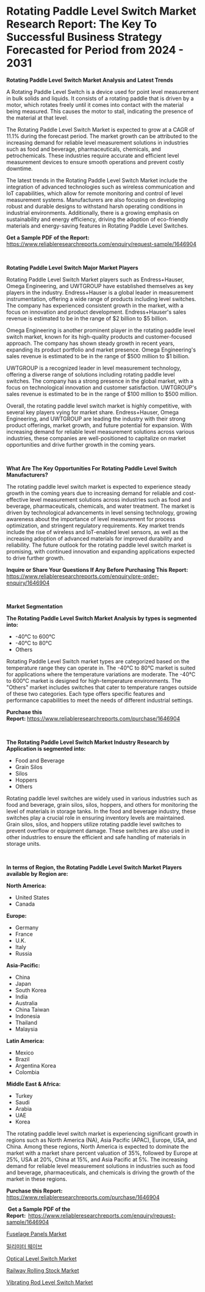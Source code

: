 <p><h1>Rotating Paddle Level Switch Market Research Report: The Key To Successful Business Strategy Forecasted for Period from 2024 - 2031</h1></p><p><strong>Rotating Paddle Level Switch Market Analysis and Latest Trends</strong></p>
<p><p>A Rotating Paddle Level Switch is a device used for point level measurement in bulk solids and liquids. It consists of a rotating paddle that is driven by a motor, which rotates freely until it comes into contact with the material being measured. This causes the motor to stall, indicating the presence of the material at that level.</p><p>The Rotating Paddle Level Switch Market is expected to grow at a CAGR of 11.1% during the forecast period. The market growth can be attributed to the increasing demand for reliable level measurement solutions in industries such as food and beverage, pharmaceuticals, chemicals, and petrochemicals. These industries require accurate and efficient level measurement devices to ensure smooth operations and prevent costly downtime.</p><p>The latest trends in the Rotating Paddle Level Switch Market include the integration of advanced technologies such as wireless communication and IoT capabilities, which allow for remote monitoring and control of level measurement systems. Manufacturers are also focusing on developing robust and durable designs to withstand harsh operating conditions in industrial environments. Additionally, there is a growing emphasis on sustainability and energy efficiency, driving the adoption of eco-friendly materials and energy-saving features in Rotating Paddle Level Switches.</p></p>
<p><strong>Get a Sample PDF of the Report:&nbsp;</strong> <a href="https://www.reliableresearchreports.com/enquiry/request-sample/1646904">https://www.reliableresearchreports.com/enquiry/request-sample/1646904</a></p>
<p>&nbsp;</p>
<p><strong>Rotating Paddle Level Switch Major Market Players</strong></p>
<p><p>Rotating Paddle Level Switch Market players such as Endress+Hauser, Omega Engineering, and UWTGROUP have established themselves as key players in the industry. Endress+Hauser is a global leader in measurement instrumentation, offering a wide range of products including level switches. The company has experienced consistent growth in the market, with a focus on innovation and product development. Endress+Hauser's sales revenue is estimated to be in the range of $2 billion to $5 billion.</p><p>Omega Engineering is another prominent player in the rotating paddle level switch market, known for its high-quality products and customer-focused approach. The company has shown steady growth in recent years, expanding its product portfolio and market presence. Omega Engineering's sales revenue is estimated to be in the range of $500 million to $1 billion.</p><p>UWTGROUP is a recognized leader in level measurement technology, offering a diverse range of solutions including rotating paddle level switches. The company has a strong presence in the global market, with a focus on technological innovation and customer satisfaction. UWTGROUP's sales revenue is estimated to be in the range of $100 million to $500 million.</p><p>Overall, the rotating paddle level switch market is highly competitive, with several key players vying for market share. Endress+Hauser, Omega Engineering, and UWTGROUP are leading the industry with their strong product offerings, market growth, and future potential for expansion. With increasing demand for reliable level measurement solutions across various industries, these companies are well-positioned to capitalize on market opportunities and drive further growth in the coming years.</p></p>
<p>&nbsp;</p>
<p><strong>What Are The Key Opportunities For Rotating Paddle Level Switch Manufacturers?</strong></p>
<p><p>The rotating paddle level switch market is expected to experience steady growth in the coming years due to increasing demand for reliable and cost-effective level measurement solutions across industries such as food and beverage, pharmaceuticals, chemicals, and water treatment. The market is driven by technological advancements in level sensing technology, growing awareness about the importance of level measurement for process optimization, and stringent regulatory requirements. Key market trends include the rise of wireless and IoT-enabled level sensors, as well as the increasing adoption of advanced materials for improved durability and reliability. The future outlook for the rotating paddle level switch market is promising, with continued innovation and expanding applications expected to drive further growth.</p></p>
<p><strong>Inquire or Share Your Questions If Any Before Purchasing This Report:</strong> <a href="https://www.reliableresearchreports.com/enquiry/pre-order-enquiry/1646904">https://www.reliableresearchreports.com/enquiry/pre-order-enquiry/1646904</a></p>
<p>&nbsp;</p>
<p><strong>Market Segmentation</strong></p>
<p><strong>The Rotating Paddle Level Switch Market Analysis by types is segmented into:</strong></p>
<p><ul><li>-40°C to 600°C</li><li>-40°C to 80°C</li><li>Others</li></ul></p>
<p><p>Rotating Paddle Level Switch market types are categorized based on the temperature range they can operate in. The -40°C to 80°C market is suited for applications where the temperature variations are moderate. The -40°C to 600°C market is designed for high-temperature environments. The "Others" market includes switches that cater to temperature ranges outside of these two categories. Each type offers specific features and performance capabilities to meet the needs of different industrial settings.</p></p>
<p><strong>Purchase this Report:&nbsp;</strong><a href="https://www.reliableresearchreports.com/purchase/1646904">https://www.reliableresearchreports.com/purchase/1646904</a></p>
<p>&nbsp;</p>
<p><strong>The Rotating Paddle Level Switch Market Industry Research by Application is segmented into:</strong></p>
<p><ul><li>Food and Beverage</li><li>Grain Silos</li><li>Silos</li><li>Hoppers</li><li>Others</li></ul></p>
<p><p>Rotating paddle level switches are widely used in various industries such as food and beverage, grain silos, silos, hoppers, and others for monitoring the level of materials in storage tanks. In the food and beverage industry, these switches play a crucial role in ensuring inventory levels are maintained. Grain silos, silos, and hoppers utilize rotating paddle level switches to prevent overflow or equipment damage. These switches are also used in other industries to ensure the efficient and safe handling of materials in storage units.</p></p>
<p>&nbsp;</p>
<p><strong>In terms of Region, the Rotating Paddle Level Switch Market Players available by Region are:</strong></p>
<p>
    <p> <strong> North America: </strong>
        <ul>
            <li>United States</li>
            <li>Canada</li>
        </ul>
        </p> 
    <p> <strong> Europe: </strong>
        <ul>
            <li>Germany</li>
            <li>France</li>
            <li>U.K.</li>
            <li>Italy</li>
            <li>Russia</li>
        </ul>
        </p> 
    <p> <strong> Asia-Pacific: </strong>
        <ul>
            <li>China</li>
            <li>Japan</li>
            <li>South Korea</li>
            <li>India</li>
            <li>Australia</li>
            <li>China Taiwan</li>
            <li>Indonesia</li>
            <li>Thailand</li>
            <li>Malaysia</li>
        </ul>
        </p> 
    <p> <strong> Latin America: </strong>
        <ul>
            <li>Mexico</li>
            <li>Brazil</li>
            <li>Argentina Korea</li>
            <li>Colombia</li>
        </ul>
        </p> 
    <p> <strong> Middle East & Africa: </strong>
        <ul>
            <li>Turkey</li>
            <li>Saudi</li>
            <li>Arabia</li>
            <li>UAE</li>
            <li>Korea</li>
        </ul>
    </p>
    </p>
<p><p>The rotating paddle level switch market is experiencing significant growth in regions such as North America (NA), Asia Pacific (APAC), Europe, USA, and China. Among these regions, North America is expected to dominate the market with a market share percent valuation of 35%, followed by Europe at 25%, USA at 20%, China at 15%, and Asia Pacific at 5%. The increasing demand for reliable level measurement solutions in industries such as food and beverage, pharmaceuticals, and chemicals is driving the growth of the market in these regions.</p></p>
<p><strong>Purchase this Report: </strong><a href="https://www.reliableresearchreports.com/purchase/1646904">https://www.reliableresearchreports.com/purchase/1646904</a></p>
<p>&nbsp;<strong>Get a Sample PDF of the Report:&nbsp;&nbsp;</strong><a href="https://www.reliableresearchreports.com/enquiry/request-sample/1646904">https://www.reliableresearchreports.com/enquiry/request-sample/1646904</a></p>
<p><strong></strong></p>
<p><p><a href="https://issuu.com/reportprime-2/docs/fuselage-panels-market-size-2030.pptx">Fuselage Panels Market</a></p><p><a href="https://github.com/vsckjg50460/Market-Research-Report-List-1/blob/main/774149111384.md">밀리미터 웨이브</a></p><p><a href="https://github.com/Hazelklievgspy6vdcsmu106w/Market-Research-Report-List-1/blob/main/optical-level-switch-market.md">Optical Level Switch Market</a></p><p><a href="https://issuu.com/reportprime-2/docs/railway-rolling-stock-market-size-2030.pptx">Railway Rolling Stock Market</a></p><p><a href="https://github.com/lubmix/Market-Research-Report-List-2/blob/main/vibrating-rod-level-switch-market.md">Vibrating Rod Level Switch Market</a></p></p>